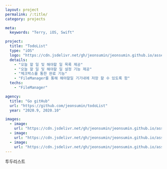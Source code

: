 ```yaml
---
layout: project
permalink: /:title/
category: projects

meta:
  keywords: "Terry, iOS, Swift"

project:
  title: "TodoList"
  type: "iOS"
  logo: "https://cdn.jsdelivr.net/gh/jeonsumin/jeonsumin.github.io/assets/images/projects/todoList/todoList.png"
  details:
    - "오늘 할 일 및 해야할 일 목록 제공"
    - "오늘 할 일 및 해야할 일 설정 기능 제공"
    - "체크박스를 통한 완료 기능"
    - "FileManager를 통해 해야할일 기기내에 저장 할 수 있도록 함"
  techs: 
    - "FileManager"

agency:
  title: "Go gitHub"
  url: "https://github.com/jeonsumin/todoList"
  year: "2020.9, 2020.10"

images:
  - image:
    url: "https://cdn.jsdelivr.net/gh/jeonsumin/jeonsumin.github.io/assets/images/projects/todoList/todoList_main.png"
  - image:
    url: "https://cdn.jsdelivr.net/gh/jeonsumin/jeonsumin.github.io/assets/images/projects/todoList/todoList_add.png"
  - image:
    url: "https://cdn.jsdelivr.net/gh/jeonsumin/jeonsumin.github.io/assets/images/projects/todoList/todoList_delete.png"
---
```

<p>투두리스트</p>